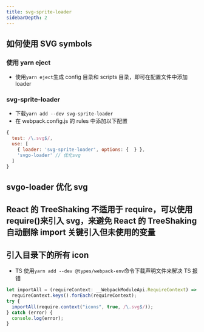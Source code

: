 ```yaml
---
title: svg-sprite-loader
sidebarDepth: 2
---
```


## 如何使用 SVG symbols

### 使用 yarn eject

- 使用`yarn eject`生成 config 目录和 scripts 目录，即可在配置文件中添加 loader

### svg-sprite-loader

- 下载`yarn add --dev svg-sprite-loader`
- 在 webpack.config.js 的 rules 中添加以下配置

```js
{
  test: /\.svg$/,
  use: [
    { loader: 'svg-sprite-loader', options: {  } },
    'svgo-loader' // 优化svg
  ]
}
```

## svgo-loader 优化 svg

## React 的 TreeShaking 不适用于 require，可以使用 require()来引入 svg，来避免 React 的 TreeShaking 自动删除 import 关键引入但未使用的变量

## 引入目录下的所有 icon

- TS 使用`yarn add --dev @types/webpack-env`命令下载声明文件来解决 TS 报错

```js
let importAll = (requireContext: __WebpackModuleApi.RequireContext) =>
  requireContext.keys().forEach(requireContext);
try {
  importAll(require.context("icons", true, /\.svg$/));
} catch (error) {
  console.log(error);
}
```
